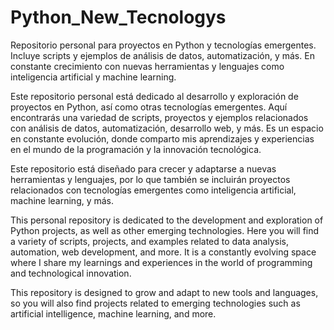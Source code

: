 # Python_New_Tecnologys
Repositorio personal para proyectos en Python y tecnologías emergentes. Incluye scripts y ejemplos de análisis de datos, automatización, y más. En constante crecimiento con nuevas herramientas y lenguajes como inteligencia artificial y machine learning.

Este repositorio personal está dedicado al desarrollo y exploración de proyectos en Python, así como otras tecnologías emergentes. Aquí encontrarás una variedad de scripts, proyectos y ejemplos relacionados con análisis de datos, automatización, desarrollo web, y más. Es un espacio en constante evolución, donde comparto mis aprendizajes y experiencias en el mundo de la programación y la innovación tecnológica.

Este repositorio está diseñado para crecer y adaptarse a nuevas herramientas y lenguajes, por lo que también se incluirán proyectos relacionados con tecnologías emergentes como inteligencia artificial, machine learning, y más.

This personal repository is dedicated to the development and exploration of Python projects, as well as other emerging technologies. Here you will find a variety of scripts, projects, and examples related to data analysis, automation, web development, and more. It is a constantly evolving space where I share my learnings and experiences in the world of programming and technological innovation.

This repository is designed to grow and adapt to new tools and languages, so you will also find projects related to emerging technologies such as artificial intelligence, machine learning, and more.
